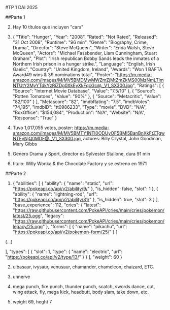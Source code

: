 #TP 1 DAI 2025

##Parte 1

2) Hay 10 títulos que incluyen "cars"
3) {
    "Title": "Hunger",
    "Year": "2008",
    "Rated": "Not Rated",
    "Released": "31 Oct 2008",
    "Runtime": "96 min",
    "Genre": "Biography, Crime, Drama",
    "Director": "Steve McQueen",
    "Writer": "Enda Walsh, Steve McQueen",
    "Actors": "Michael Fassbender, Liam Cunningham, Stuart Graham",
    "Plot": "Irish republican Bobby Sands leads the inmates of a Northern Irish prison in a hunger strike.",
    "Language": "English, Irish Gaelic",
    "Country": "United Kingdom, Ireland",
    "Awards": "Won 1 BAFTA Award49 wins & 39 nominations total",
    "Poster": "https://m.media-amazon.com/images/M/MV5BMDMwMWZmZjMtZmZkMS00MzNmLTlmNTUtY2MyYTdkYzRiZDg0XkEyXkFqcGc@._V1_SX300.jpg",
    "Ratings": [
        {
            "Source": "Internet Movie Database",
            "Value": "7.5/10"
        },
        {
            "Source": "Rotten Tomatoes",
            "Value": "90%"
        },
        {
            "Source": "Metacritic",
            "Value": "82/100"
        }
    ],
    "Metascore": "82",
    "imdbRating": "7.5",
    "imdbVotes": "74,195",
    "imdbID": "tt0986233",
    "Type": "movie",
    "DVD": "N/A",
    "BoxOffice": "$154,084",
    "Production": "N/A",
    "Website": "N/A",
    "Response": "True"
}
4) Tuvo 1,017,055 votos, poster: https://m.media-amazon.com/images/M/MV5BMTY1NTI0ODUyOF5BMl5BanBnXkFtZTgwNTEyNjQ0MDE@._V1_SX300.jpg, actores: Billy Crystal, John Goodman, Mary Gibbs

5) Genero Drama y Sport, director es Sylvester Stallone, dura 91 min

6) titulo: Willy Wonka & the Chocolate Factory y se estreno en 1971

##Parte 2

1) {
    "abilities": [
        {
            "ability": {
                "name": "static",
                "url": "https://pokeapi.co/api/v2/ability/9/"
            },
            "is_hidden": false,
            "slot": 1
        },
        {
            "ability": {
                "name": "lightning-rod",
                "url": "https://pokeapi.co/api/v2/ability/31/"
            },
            "is_hidden": true,
            "slot": 3
        }
    ],
    "base_experience": 112,
    "cries": {
        "latest": "https://raw.githubusercontent.com/PokeAPI/cries/main/cries/pokemon/latest/25.ogg",
        "legacy": "https://raw.githubusercontent.com/PokeAPI/cries/main/cries/pokemon/legacy/25.ogg"
    },
    "forms": [
        {
            "name": "pikachu",
            "url": "https://pokeapi.co/api/v2/pokemon-form/25/"
        }
    ]

(...)
    
],
    "types": [
        {
            "slot": 1,
            "type": {
                "name": "electric",
                "url": "https://pokeapi.co/api/v2/type/13/"
            }
        }
    ],
    "weight": 60
}

2) ulbasaur, ivysaur, venusaur, chamander, chameleon, chaizard, ETC.

3) unnerve

4) mega punch, fire punch, thunder punch, scatch, swords dance, cut, wing attack, fly, mega kick, headbutt, body slam, take down, etc.

5) weight 69, heght 7
